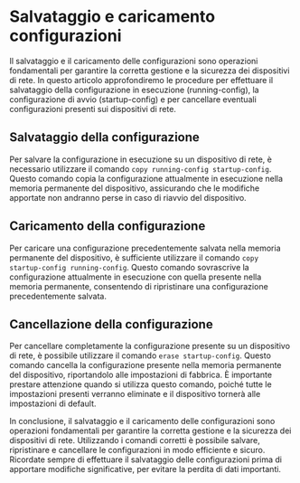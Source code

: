 # Salvataggio e caricamento configurazioni

Il salvataggio e il caricamento delle configurazioni sono operazioni fondamentali per garantire la corretta gestione e la sicurezza dei dispositivi di rete. In questo articolo approfondiremo le procedure per effettuare il salvataggio della configurazione in esecuzione (running-config), la configurazione di avvio (startup-config) e per cancellare eventuali configurazioni presenti sui dispositivi di rete.

## Salvataggio della configurazione

Per salvare la configurazione in esecuzione su un dispositivo di rete, è necessario utilizzare il comando `copy running-config startup-config`. Questo comando copia la configurazione attualmente in esecuzione nella memoria permanente del dispositivo, assicurando che le modifiche apportate non andranno perse in caso di riavvio del dispositivo.

## Caricamento della configurazione

Per caricare una configurazione precedentemente salvata nella memoria permanente del dispositivo, è sufficiente utilizzare il comando `copy startup-config running-config`. Questo comando sovrascrive la configurazione attualmente in esecuzione con quella presente nella memoria permanente, consentendo di ripristinare una configurazione precedentemente salvata.

## Cancellazione della configurazione

Per cancellare completamente la configurazione presente su un dispositivo di rete, è possibile utilizzare il comando `erase startup-config`. Questo comando cancella la configurazione presente nella memoria permanente del dispositivo, riportandolo alle impostazioni di fabbrica. È importante prestare attenzione quando si utilizza questo comando, poiché tutte le impostazioni presenti verranno eliminate e il dispositivo tornerà alle impostazioni di default.

In conclusione, il salvataggio e il caricamento delle configurazioni sono operazioni fondamentali per garantire la corretta gestione e la sicurezza dei dispositivi di rete. Utilizzando i comandi corretti è possibile salvare, ripristinare e cancellare le configurazioni in modo efficiente e sicuro. Ricordate sempre di effettuare il salvataggio delle configurazioni prima di apportare modifiche significative, per evitare la perdita di dati importanti.